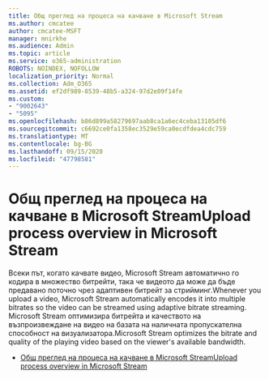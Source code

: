 ```yaml
---
title: Общ преглед на процеса на качване в Microsoft Stream
ms.author: cmcatee
author: cmcatee-MSFT
manager: mnirkhe
ms.audience: Admin
ms.topic: article
ms.service: o365-administration
ROBOTS: NOINDEX, NOFOLLOW
localization_priority: Normal
ms.collection: Adm_O365
ms.assetid: ef2df989-8539-48b5-a324-97d2e09f14fe
ms.custom:
- "9002643"
- "5095"
ms.openlocfilehash: b86d899a58279697aab8ca1a6ec4ceba13105df6
ms.sourcegitcommit: c6692ce0fa1358ec3529e59ca0ecdfdea4cdc759
ms.translationtype: MT
ms.contentlocale: bg-BG
ms.lasthandoff: 09/15/2020
ms.locfileid: "47798581"
---
```

# <a name="upload-process-overview-in-microsoft-stream"></a><span data-ttu-id="761ee-102">Общ преглед на процеса на качване в Microsoft Stream</span><span class="sxs-lookup"><span data-stu-id="761ee-102">Upload process overview in Microsoft Stream</span></span>

<span data-ttu-id="761ee-103">Всеки път, когато качвате видео, Microsoft Stream автоматично го кодира в множество битрейти, така че видеото да може да бъде предавано поточно чрез адаптивен битрейт за стрийминг.</span><span class="sxs-lookup"><span data-stu-id="761ee-103">Whenever you upload a video, Microsoft Stream automatically encodes it into multiple bitrates so the video can be streamed using adaptive bitrate streaming.</span></span> <span data-ttu-id="761ee-104">Microsoft Stream оптимизира битрейта и качеството на възпроизвеждане на видео на базата на наличната пропускателна способност на визуализатора.</span><span class="sxs-lookup"><span data-stu-id="761ee-104">Microsoft Stream optimizes the bitrate and quality of the playing video based on the viewer's available bandwidth.</span></span>

- [<span data-ttu-id="761ee-105">Общ преглед на процеса на качване в Microsoft Stream</span><span class="sxs-lookup"><span data-stu-id="761ee-105">Upload process overview in Microsoft Stream</span></span>](https://docs.microsoft.com/stream/upload-process-overview)
